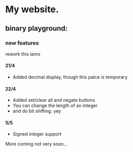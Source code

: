 # My website.

## binary playground:
### new features
rework this lamo

#### 21/4
- Added decimal display, though this palce is temporary

#### 22/4
- Added set/clear all and negate buttons
- You can change the length of an integer
- and do bit shifting. yey

#### 5/5
- Signed integer support

More coming not very soon...